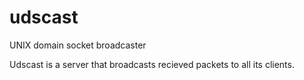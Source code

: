 # udscast
UNIX domain socket broadcaster

Udscast is a server that broadcasts recieved packets to all its clients.


